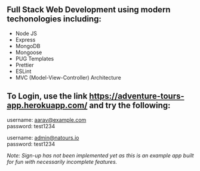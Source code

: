 ## Full Stack Web Development using modern techonologies including:
* Node JS
* Express 
* MongoDB 
* Mongoose 
* PUG Templates
* Prettier  
* ESLint 
* MVC (Model-View-Controller) Architecture

## To Login, use the link https://adventure-tours-app.herokuapp.com/ and try the following:
username: aarav@example.com  
password: test1234

username: admin@natours.io  
password: test1234

_Note: Sign-up has not been implemented yet as this is an example app built for fun with necessarily incomplete features._
